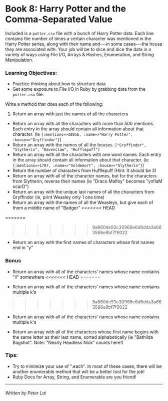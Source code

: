 # Book 8: Harry Potter and the Comma-Separated Value

Included is a `potter.csv` file with a bunch of Harry Potter data. Each line contains the number of times a certain character was mentioned in the Harry Potter series, along with their name and---in some cases---the house they are associated with. Your job will be to slice and dice the data in a variety of ways using File I/O, Arrays & Hashes, Enumeration, and String Manipulation.

### Learning Objectives:

* Practice thinking about how to structure data
* Get some exposure to File I/O in Ruby by grabbing data from the `potter.csv` file.

Write a method that does each of the following:

1. Return an array with just the names of all the characters

* Return an array with all the characters with more than 500 mentions. Each entry in the array should contain all information about that character. (ie `{:mentions=>18956, :name=>"Harry Potter", :house=>"Gryffindor"}`)
* Return an array with the names of all the houses. `["Gryffindor", "Slytherin", "Ravenclaw", "Hufflepuff"]`
* Return an array with all the characters with one word names. Each entry in the array should contain all information about that character. (ie `{:mentions=>1797, :name=>"Voldemort", :house=>"Slytherin"}`)
* Return the number of characters from Hufflepuff (Hint: It should be 3)
* Return an array with all of the character names, but for the characters from Slytherin, reverse their names (ie "Draco Malfoy" becomes "yoflaM ocarD")
* Return an array with the unique last names of all the characters from Gryffindor (ie, print Weasley only 1 one time)
* Return an array with the names of all the Weasleys, but give each of them a middle name of "Badger"
<<<<<<< HEAD

=======
>>>>>>> 9a860de93c30968e6d6dda3a663586e8bf7f9022
* Return an array with the first names of characters whose first names end in "y"

### Bonus

* Return an array with all of the characters' names whose name contains "ll" somewhere
<<<<<<< HEAD
=======

* Return an array with all of the characters' names whose name contains multiple k's
>>>>>>> 9a860de93c30968e6d6dda3a663586e8bf7f9022

* Return an array with all of the characters' names whose name contains multiple k's

* Return an array with all of the characters whose first name begins with the same letter as their last name, sorted alphabetically (ie "Bathilda Bagshot". Note: "Nearly Headless Nick" counts here!)

### Tips:
* Try to minimize your use of ".each". In most of these cases, there will be another enumerable method that will be a better tool for the job!
* Ruby Docs for Array, String, and Enumerable are you friend!

---
###### Written by Peter Lai
